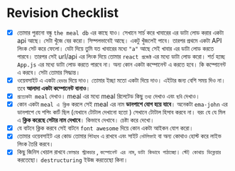 # Revision Checklist

- [x] তোমার পুরানো বন্ধু `the meal db` এর কাছে যাও। সেখানে সার্চ করে খাবারের এর ডাটা লোড করার একটা api আছে। সেটা খুঁজে বের করো। সিম্পলভাবেই আছে। একটু খুঁজলেই পাবে। তারপর প্রথমে একটা API লিংক সেট করে ফেলো। যেটা দিয়ে তুমি যত খাবারের মধ্যে `"a"` আছে সেই খাবার এর ডাটা লোড করতে পারবে। তারপর সেই url/api এর লিংক দিয়ে তোমার `react প্রজেক্ট` এর মধ্যে ডাটা লোড করো। শর্ত হচ্ছে `App.js` এর মধ্যে ডাটা লোড করতে পারবে না। অন্য কোন একটা কম্পোনেন্ট এ করতে হবে। কি কম্পোনেন্ট এ করবে। সেটা তোমার সিদ্ধান্ত। 
- [x] ওয়েবসাইট এ একটা `হেডার` দিয়ে দাও। তোমার ইচ্ছা মতো একটা দিয়ে দাও। এইটার জন্য বেশি সময় দিও না। তবে __আলাদা একটা কম্পোনেন্ট বানাও__। 
- [x] `প্রত্যেকটা meal` দেখাও। meal এর মধ্যে meal রিলেটেড কিছু `তথ্য` দেখাও এবং `ছবি` দেখাও। 
- [x] কোন একটা `meal এ ক্লিক` করলে সেই meal এর নাম __ডানপাশে যোগ হয়ে যাবে__। অনেকটা `ema-john` এর ডানপাশে যে শপিং কার্ট ছিল (যেখানে টোটাল দেখানো হতো ) সেখানে টোটাল হিসাব করবে না। বরং যে যে মিল এ __ক্লিক করেছে সেটার নাম দেখাবে__। কিভাবে দেখাবে। চেষ্টা করে দেখো। 
- [x] যে বাটনে ক্লিক করবে সেই বাটনে `font awesome` দিয়ে কোন একটা আইকন যোগ করো। 
- [x] তোমার ওয়েবসাইট এর কোড তোমার `গিটহাব` এ রাখবে এবং সাইট `নেটলিফাই` বা অন্য কোথাও হোস্ট করে লাইভ লিংক তৈরি করবে। 
- [x] কিছু জিনিস খেয়াল রাখবে `ফোল্ডার স্ট্রাকচার` , `কম্পোনেন্ট এর নাম`, `ডাটা কিভাবে পাঠাচ্ছো`। `স্টেট্ কোথায় ডিক্লেয়ার` করতেছো। `destructuring` ইউজ করতেছো কিনা। 
